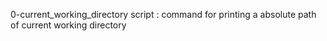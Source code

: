 0-current_working_directory script : command for printing a absolute path of current working directory 
